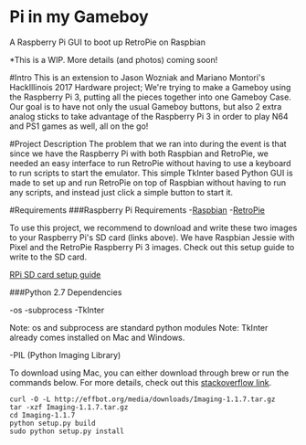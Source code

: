 # Pi in my Gameboy
A Raspberry Pi GUI to boot up RetroPie on Raspbian

*This is a WIP. More details (and photos) coming soon!

#Intro
This is an extension to Jason Wozniak and Mariano Montori's HackIllinois 2017 Hardware project; We're trying to make a Gameboy using the Raspberry Pi 3, putting all the pieces together into one Gameboy Case. Our goal is to have not only the usual Gameboy buttons, but also 2 extra analog sticks to take advantage of the Raspberry Pi 3 in order to play N64 and PS1 games as well, all on the go!

#Project Description
The problem that we ran into during the event is that since we have the Raspberry Pi with both Raspbian and RetroPie, we needed an easy interface to run RetroPie without having to use a keyboard to run scripts to start the emulator. This simple TkInter based Python GUI is made to set up and run RetroPie on top of Raspbian without having to run any scripts, and instead just click a simple button to start it.

#Requirements
###Raspberry Pi Requirements
-[Raspbian](https://www.raspberrypi.org/downloads/raspbian/)
-[RetroPie](https://retropie.org.uk/download/)

To use this project, we recommend to download and write these two images to your Raspberry Pi's SD card (links above). We have Raspbian Jessie with Pixel and the RetroPie Raspberry Pi 3 images. Check out this setup guide to write to the SD card.

[RPi SD card setup guide](http://elinux.org/RPi_Easy_SD_Card_Setup#SD_card_setup)

###Python 2.7 Dependencies

-os
-subprocess
-TkInter

Note: os and subprocess are standard python modules
Note: TkInter already comes installed on Mac and Windows.

-PIL (Python Imaging Library)

To download using Mac, you can either download through brew or run the commands below. For more details, check out this [stackoverflow link](http://stackoverflow.com/questions/9070074/how-can-i-install-pil-on-mac-os-x-10-7-2-lion).
```
curl -O -L http://effbot.org/media/downloads/Imaging-1.1.7.tar.gz
tar -xzf Imaging-1.1.7.tar.gz
cd Imaging-1.1.7
python setup.py build
sudo python setup.py install
```
